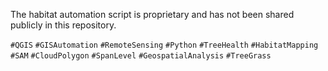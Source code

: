The habitat automation script is proprietary and has not been shared publicly in this repository.

`#QGIS` `#GISAutomation` `#RemoteSensing` `#Python` `#TreeHealth` `#HabitatMapping`  `#SAM` `#CloudPolygon` `#SpanLevel` `#GeospatialAnalysis` `#TreeGrass`
